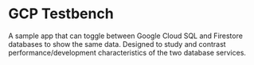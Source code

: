# GCP Testbench

A sample app that can toggle between Google Cloud SQL and Firestore databases to show the same data. Designed to study and contrast performance/development characteristics of the two database services.